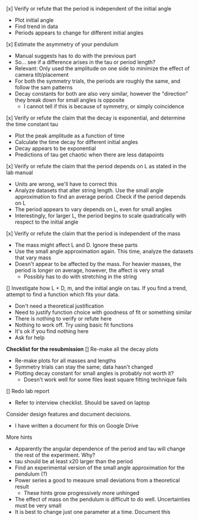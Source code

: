 [x] Verify or refute that the period is independent of the initial angle
- Plot initial angle
- Find trend in data
- Periods appears to change for different initial angles

[x] Estimate the asymmetry of your pendulum
- Manual suggests has to do with the previous part
- So... see if a difference arises in the tau or period length?
- Relevant: Only used the amplitude on one side to minimize the effect of camera tilt/placement
- For both the symmetry trials, the periods are roughly the same, and follow the sam patterns
- Decay constants for both are also very similar, however the "direction" they break down for small angles is opposite
	- I cannot tell if this is because of symmetry, or simply coincidence

[x] Verify or refute the claim that the decay is exponential, and determine the time constant tau
- Plot the peak amplitude as a function of time
- Calculate the time decay for different initial angles
- Decay appears to be exponential
- Predictions of tau get chaotic when there are less datapoints

[x] Verify or refute the claim that the period depends on L as stated in the lab manual
- Units are wrong, we'll have to correct this
- Analyze datasets that alter string length. Use the small angle approximation to find an average period. Check if the period depends on L
- The period appears to vary depends on L, even for small angles
- Interestingly, for larger L, the period begins to scale quadratically with respect to the initial angle

[x] Verify or refute the claim that the period is independent of the mass
- The mass might affect L and D. Ignore these parts
- Use the small angle approximation again. This time, analyze the datasets that vary mass
- Doesn't appear to be affected by the mass. For heavier masses, the period is longer on average, however, the affect is very small
	- Possibly has to do with stretching in the string

[] Investigate how L + D, m, and the initial angle on tau. If you find a trend, attempt to find a function which fits your data.
- Don't need a theoretical justification
- Need to justify function choice with goodness of fit or something similar
- There is nothing to verify or refute here
- Nothing to work off. Try using basic fit functions
- It's ok if you find nothing here
- Ask for help

**Checklist for the resubmission**
[] Re-make all the decay plots
- Re-make plots for all masses and lengths
- Symmetry trials can stay the same; data hasn't changed
- Plotting decay constant for small angles is probably not worth it?
	- Doesn't work well for some files least square fitting technique fails

[] Redo lab report
- Refer to interview checklist. Should be saved on laptop

Consider design features and document decisions.
- I have written a document for this on Google Drive

More hints
- Apparently the angular dependence of the period and tau will change the rest of the experiment. Why?
- tau should be at least x20 larger than the period
- Find an experimental version of the small angle approximation for the pendulum (?)
- Power series a good to measure small deviations from a theoretical result
	- These hints grow progressively more unhinged
- The effect of mass on the pendulum is difficult to do well. Uncertainties must be very small
- It is best to change just one parameter at a time. Document this
